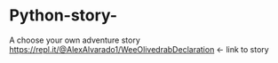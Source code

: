 # Python-story-
A choose your own adventure story
https://repl.it/@AlexAlvarado1/WeeOlivedrabDeclaration <- link to story 
